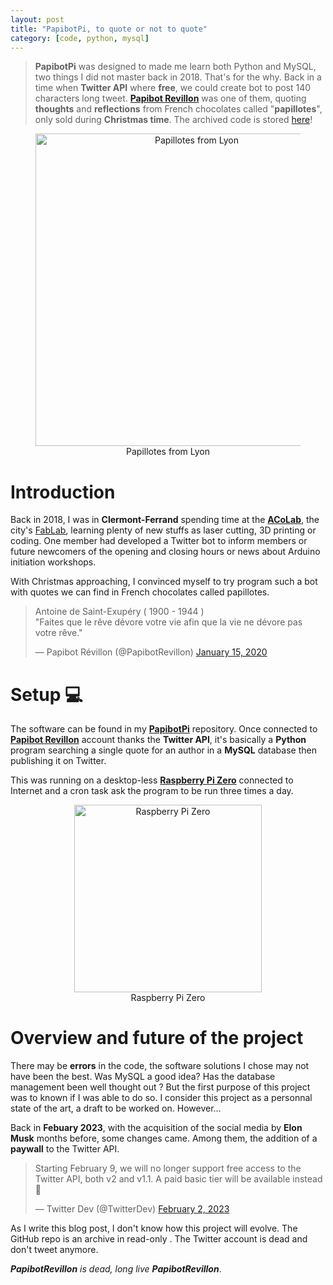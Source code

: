 ```yaml
---
layout: post
title: "PapibotPi, to quote or not to quote"
category: [code, python, mysql]
---
```


> **PapibotPi** was designed to made me learn both Python and MySQL, two things I did not master back in 2018. That's for the why.
> Back in a time when **Twitter API** where **free**, we could create bot to post 140 characters long tweet. [**Papibot Revillon**](https://twitter.com/papibotrevillon) was one of them, quoting **thoughts** and **reflections** from French chocolates called "**papillotes**", only sold during **Christmas time**. The archived code is stored [here](https://github.com/mtouzot/PapibotPi)!

<center>
  <figure>
    <img height="500" src="https://upload.wikimedia.org/wikipedia/commons/4/4a/Papillotes_de_Lyon.JPG" alt="Papillotes from Lyon">
    <figcaption>Papillotes from Lyon</figcaption>
  </figure>
</center>

# Introduction

Back in 2018, I was in **Clermont-Ferrand** spending time at the **[ACoLab](https://acolab.fr/)**, the city's [FabLab](https://www.wikiwand.com/en/Fab%20lab), learning plenty of new stuffs as laser cutting, 3D printing or coding. One member had developed a Twitter bot to inform members or future newcomers of the opening and closing hours or news about Arduino initiation workshops.

With Christmas approaching, I convinced myself to try program such a bot with quotes we can find in French chocolates called papillotes.

<blockquote class="twitter-tweet"><p lang="fr" dir="ltr">Antoine de Saint-Exupéry ( 1900 - 1944 )<br>&quot;Faites que le rêve dévore votre vie afin que la vie ne dévore pas votre rêve.&quot;</p>&mdash; Papibot Révillon (@PapibotRevillon) <a href="https://twitter.com/PapibotRevillon/status/1217340673516625920?ref_src=twsrc%5Etfw">January 15, 2020</a></blockquote> <script async src="https://platform.twitter.com/widgets.js" charset="utf-8"></script>

# Setup :computer:

The software can be found in my **[PapibotPi](https://github.com/mtouzot/PapibotPi)** repository. Once connected to **[Papibot Revillon](https://twitter.com/papibotrevillon)** account thanks the **Twitter API**, it's basically a **Python** program searching a single quote for an author in a **MySQL** database then publishing it on Twitter.

This was running on a desktop-less **[Raspberry Pi Zero](https://www.raspberrypi.com/products/raspberry-pi-zero/)** connected to Internet and a cron task ask the program to be run three times a day.

<center>
  <figure>
    <img height="300" src="https://images.prismic.io/rpf-products/e60c1946-a745-4dbc-8c0e-238d7094a3ec_Pi%20ZERO%20Angle%202.jpg?ixlib=gatsbyFP&auto=compress%2Cformat&fit=max&w=600&h=400" alt="Raspberry Pi Zero">
    <figcaption>Raspberry Pi Zero</figcaption>
  </figure>
</center>

# Overview and future of the project

There may be **errors** in the code, the software solutions I chose may not have been the best. Was MySQL a good idea? Has the database management been well thought out ? But the first purpose of this project was to known if I was able to do so. I consider this project as a personnal state of the art, a draft to be worked on. However...

Back in **Febuary 2023**, with the acquisition of the social media by **Elon Musk** months before, some changes came. Among them, the addition of a **paywall** to the Twitter API.

<blockquote class="twitter-tweet"><p lang="en" dir="ltr">Starting February 9, we will no longer support free access to the Twitter API, both v2 and v1.1. A paid basic tier will be available instead 🧵</p>&mdash; Twitter Dev (@TwitterDev) <a href="https://twitter.com/TwitterDev/status/1621026986784337922?ref_src=twsrc%5Etfw">February 2, 2023</a></blockquote> <script async src="https://platform.twitter.com/widgets.js" charset="utf-8"></script>

As I write this blog post, I don't know how this project will evolve. The GitHub repo is an archive in read-only . The Twitter account is dead and don't tweet anymore.

_**PapibotRevillon** is dead, long live **PapibotRevillon**_.

